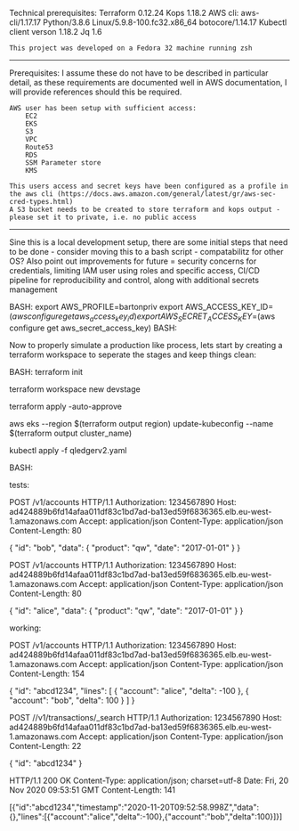 Technical prerequisites:
    Terraform 0.12.24
    Kops 1.18.2
    AWS cli: aws-cli/1.17.17 Python/3.8.6 Linux/5.9.8-100.fc32.x86_64 botocore/1.14.17
    Kubectl client verson 1.18.2
    Jq 1.6

    This project was developed on a Fedora 32 machine running zsh

    
-----------------------------------------------------------------

Prerequisites: I assume these do not have to be described in particular detail, as these requirements are documented well in AWS documentation, I will provide references should this be required.

    AWS user has been setup with sufficient access:
        EC2
        EKS
        S3
        VPC
        Route53
        RDS
        SSM Parameter store
        KMS

    This users access and secret keys have been configured as a profile in the aws cli (https://docs.aws.amazon.com/general/latest/gr/aws-sec-cred-types.html)
    A S3 bucket needs to be created to store terraform and kops output - please set it to private, i.e. no public access

-----------------------------------------------------------------

Sine this is a local development setup, there are some initial steps that need to be done - consider moving this to a bash script - compatabilitz for other OS? Also point out improvements 
for future = security concerns for credentials, limiting IAM user using roles and specific access, CI/CD pipeline for reproducibility and control, along with additional secrets management

BASH:
export AWS_PROFILE=bartonpriv
export AWS_ACCESS_KEY_ID=$(aws configure get aws_access_key_id)
export AWS_SECRET_ACCESS_KEY=$(aws configure get aws_secret_access_key)
BASH:

Now to properly simulate a production like process, lets start by creating a terraform workspace to seperate the stages and keep things clean:

BASH:
terraform init

terraform workspace new devstage

terraform apply -auto-approve

aws eks --region $(terraform output region) update-kubeconfig --name $(terraform output cluster_name)

kubectl apply -f qledgerv2.yaml



BASH:


tests:


POST /v1/accounts HTTP/1.1
Authorization: 1234567890
Host: ad424889b6fd14afaa011df83c1bd7ad-ba13ed59f6836365.elb.eu-west-1.amazonaws.com
Accept: application/json
Content-Type: application/json
Content-Length: 80

{
  "id": "bob",
  "data": {
    "product": "qw",
    "date": "2017-01-01"
  }
}


POST /v1/accounts HTTP/1.1
Authorization: 1234567890
Host: ad424889b6fd14afaa011df83c1bd7ad-ba13ed59f6836365.elb.eu-west-1.amazonaws.com
Accept: application/json
Content-Type: application/json
Content-Length: 80

{
  "id": "alice",
  "data": {
    "product": "qw",
    "date": "2017-01-01"
  }
}

working:

POST /v1/accounts HTTP/1.1
Authorization: 1234567890
Host: ad424889b6fd14afaa011df83c1bd7ad-ba13ed59f6836365.elb.eu-west-1.amazonaws.com
Accept: application/json
Content-Type: application/json
Content-Length: 154

{
  "id": "abcd1234",
  "lines": [
    {
      "account": "alice",
      "delta": -100
    },
    {
      "account": "bob",
      "delta": 100
    }
  ]
}




POST //v1/transactions/_search HTTP/1.1
Authorization: 1234567890
Host: ad424889b6fd14afaa011df83c1bd7ad-ba13ed59f6836365.elb.eu-west-1.amazonaws.com
Accept: application/json
Content-Type: application/json
Content-Length: 22

{
  "id": "abcd1234"
}

HTTP/1.1 200 OK
Content-Type: application/json; charset=utf-8
Date: Fri, 20 Nov 2020 09:53:51 GMT
Content-Length: 141

[{"id":"abcd1234","timestamp":"2020-11-20T09:52:58.998Z","data":{},"lines":[{"account":"alice","delta":-100},{"account":"bob","delta":100}]}]